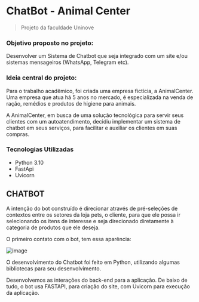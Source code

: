 # ChatBot - Animal Center

> Projeto da faculdade Uninove

### Objetivo proposto no projeto:

Desenvolver um Sistema de Chatbot que seja integrado com um site e/ou sistemas mensageiros (WhatsApp, Telegram etc).

### Ideia central do projeto:

Para o trabalho acadêmico, foi criada uma empresa fictícia, a AnimalCenter. Uma empresa que atua há 5 anos no mercado, é especializada na venda de ração, remédios e produtos de higiene para animais.

A AnimalCenter, em busca de uma solução tecnológica para servir seus clientes com um autoatendimento, decidiu implementar um sistema de chatbot em seus serviços, para facilitar e auxiliar os clientes em suas compras.

### Tecnologias Utilizadas

- Python 3.10
- FastApi
- Uvicorn

## CHATBOT

A intenção do bot construído é direcionar através de pré-seleções de contextos entre os setores da loja pets, o cliente, para que ele possa ir selecionando os itens de interesse e seja direcionado diretamente à categoria de produtos que ele deseja.

O primeiro contato com o bot, tem essa aparência:

![image](https://user-images.githubusercontent.com/89281356/172060250-64d2c7f4-496b-41ad-9135-646f69a5cb8e.png)


O desenvolvimento do Chatbot foi feito em Python, utilizando algumas bibliotecas para seu desenvolvimento.

Desenvolvemos as interações do back-end para a aplicação. De baixo de tudo, o bot usa FASTAPI, para criação do site, com Uvicorn para execução da aplicação.
